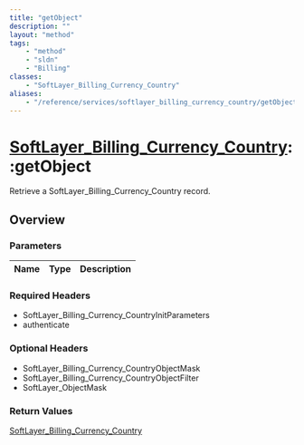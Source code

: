```yaml
---
title: "getObject"
description: ""
layout: "method"
tags:
    - "method"
    - "sldn"
    - "Billing"
classes:
    - "SoftLayer_Billing_Currency_Country"
aliases:
    - "/reference/services/softlayer_billing_currency_country/getObject"
---
```

# [SoftLayer_Billing_Currency_Country](/reference/services/SoftLayer_Billing_Currency_Country)::getObject

Retrieve a SoftLayer_Billing_Currency_Country record.


## Overview 


### Parameters 
|Name | Type | Description |
| --- | --- | --- |


### Required Headers
* SoftLayer_Billing_Currency_CountryInitParameters
* authenticate

### Optional Headers
* SoftLayer_Billing_Currency_CountryObjectMask
* SoftLayer_Billing_Currency_CountryObjectFilter
* SoftLayer_ObjectMask

### Return Values
<a href='/reference/datatypes/SoftLayer_Billing_Currency_Country'>SoftLayer_Billing_Currency_Country </a>

